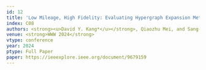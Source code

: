 ```yaml
---
id: 12
title: 'Low Mileage, High Fidelity: Evaluating Hypergraph Expansion Methods by Quantifying the Information Loss'
index: C08
authors: <strong><u>David Y. Kang*</u></strong>, Qiaozhu Mei, and Sang-Wook Kim
venue: <strong>WWW 2024</strong>
vtype: conference
year: 2024
ptype: Full Paper
paper: https://ieeexplore.ieee.org/document/9679159
---
```

